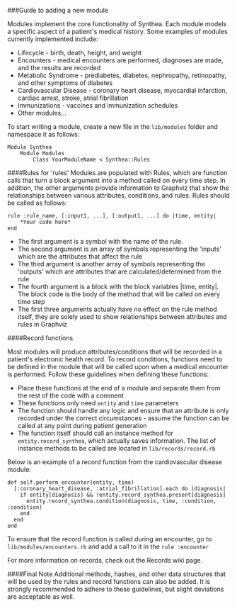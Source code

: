 ###Guide to adding a new module

Modules implement the core functionality of Synthea. Each module models a specific aspect of a patient's medical history. Some examples of modules currently implemented include:
* Lifecycle - birth, death, height, and weight
* Encounters - medical encounters are performed, diagnoses are made, and the results are recorded
* Metabolic Syndrome - prediabetes, diabetes, nephropathy, retinopathy, and other symptoms of diabetes
* Cardiovascular Disease - coronary heart disease, myocardial infarction, cardiac arrest, stroke, atrial fibrillation
* Immunizations - vaccines and immunization schedules
* Other modules...

To start writing a module, create a new file in the `lib/modules` folder and namespace it as follows:

	Module Synthea
		Module Modules
			Class YourModuleName < Synthea::Rules

####Rules for 'rules'
Modules are populated with Rules, which are function calls that turn a block argument into a method called on every time step. In addition, the other arguments provide information to Graphviz that show the relationships between various attributes, conditions, and rules. Rules should be called as follows:

	rule :rule_name, [:input1, ...], [:output1, ...] do |time, entity|
		*Your code here*
	end

* The first argument is a symbol with the name of the rule.
* The second argument is an array of symbols representing the 'inputs' which are the attributes that affect the rule
* The third argument is another array of symbols representing the 'outputs' which are attributes that are calculated/determined from the rule
* The fourth argument is a block with the block variables |time, entity|. The block code is the body of the method that will be called on every time step
* The first three arguments actually have no effect on the rule method itself, they are solely used to show relationships between attributes and rules in Graphviz

####Record functions

Most modules will produce attributes/conditions that will be recorded in a patient's electronic health record. To record conditions, functions need to be defined in the module that will be called upon when a medical encounter is performed. Follow these guidelines when defining these functions:

* Place these functions at the end of a module and separate them from the rest of the code with a comment
* These functions only need `entity` and `time` parameters
* The function should handle any logic and ensure that an attribute is only recorded under the correct circumstances - assume the function can be called at any point during patient generation
* The function itself should call an instance method for `entity.record_synthea`, which actually saves information. The list of instance methods to be called are located in `lib/records/record.rb`

Below is an example of a record function from the cardiovascular disease module:

	def self.perform_encounter(entity, time)
	  [:coronary_heart_disease, :atrial_fibrillation].each do |diagnosis|
	    if entity[diagnosis] && !entity.record_synthea.present[diagnosis]
	      entity.record_synthea.condition(diagnosis, time, :condition, :condition)
	    end
	  end
	end

To ensure that the record function is called during an encounter, go to `lib/modules/encounters.rb` and add a call to it in the `rule :encounter`

For more information on records, check out the Records wiki page.

####Final Note
Additional methods, hashes, and other data structures that will be used by the rules and record functions can also be added. It is strongly recommended to adhere to these guidelines, but slight deviations are acceptable as well.

